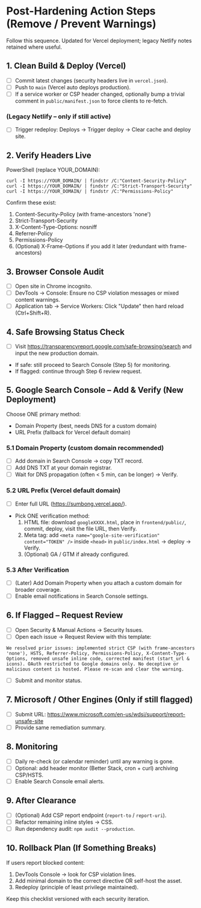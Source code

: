 # Post-Hardening Action Steps (Remove / Prevent Warnings)

Follow this sequence. Updated for Vercel deployment; legacy Netlify notes retained where useful.

## 1. Clean Build & Deploy (Vercel)
- [ ] Commit latest changes (security headers live in `vercel.json`).
- [ ] Push to `main` (Vercel auto deploys production).
- [ ] If a service worker or CSP header changed, optionally bump a trivial comment in `public/manifest.json` to force clients to re-fetch.

### (Legacy Netlify – only if still active)
- [ ] Trigger redeploy: Deploys → Trigger deploy → Clear cache and deploy site.

## 2. Verify Headers Live
PowerShell (replace YOUR_DOMAIN):
```
curl -I https://YOUR_DOMAIN/ | findstr /C:"Content-Security-Policy"
curl -I https://YOUR_DOMAIN/ | findstr /C:"Strict-Transport-Security"
curl -I https://YOUR_DOMAIN/ | findstr /C:"Permissions-Policy"
```
Confirm these exist:
1. Content-Security-Policy (with frame-ancestors 'none')
2. Strict-Transport-Security
3. X-Content-Type-Options: nosniff
4. Referrer-Policy
5. Permissions-Policy
6. (Optional) X-Frame-Options if you add it later (redundant with frame-ancestors)

## 3. Browser Console Audit
- [ ] Open site in Chrome incognito.
- [ ] DevTools → Console: Ensure no CSP violation messages or mixed content warnings.
- [ ] Application tab → Service Workers: Click "Update" then hard reload (Ctrl+Shift+R).

## 4. Safe Browsing Status Check
- [ ] Visit https://transparencyreport.google.com/safe-browsing/search and input the new production domain.
- If safe: still proceed to Search Console (Step 5) for monitoring.
- If flagged: continue through Step 6 review request.

## 5. Google Search Console – Add & Verify (New Deployment)
Choose ONE primary method:
* Domain Property (best, needs DNS for a custom domain)
* URL Prefix (fallback for Vercel default domain)

### 5.1 Domain Property (custom domain recommended)
- [ ] Add domain in Search Console → copy TXT record.
- [ ] Add DNS TXT at your domain registrar.
- [ ] Wait for DNS propagation (often < 5 min, can be longer) → Verify.

### 5.2 URL Prefix (Vercel default domain)
- [ ] Enter full URL (https://sumbong.vercel.app/).
- Pick ONE verification method:
  1. HTML file: download `googleXXXX.html`, place in `frontend/public/`, commit, deploy, visit the file URL, then Verify.
  2. Meta tag: add `<meta name="google-site-verification" content="TOKEN" />` inside `<head>` in `public/index.html` → deploy → Verify.
  3. (Optional) GA / GTM if already configured.

### 5.3 After Verification
- [ ] (Later) Add Domain Property when you attach a custom domain for broader coverage.
- [ ] Enable email notifications in Search Console settings.

## 6. If Flagged – Request Review
- [ ] Open Security & Manual Actions → Security Issues.
- [ ] Open each issue → Request Review with this template:
```
We resolved prior issues: implemented strict CSP (with frame-ancestors 'none'), HSTS, Referrer-Policy, Permissions-Policy, X-Content-Type-Options, removed unsafe inline code, corrected manifest (start_url & icons). OAuth restricted to Google domains only. No deceptive or malicious content is hosted. Please re-scan and clear the warning.
```
- [ ] Submit and monitor status.

## 7. Microsoft / Other Engines (Only if still flagged)
- [ ] Submit URL: https://www.microsoft.com/en-us/wdsi/support/report-unsafe-site
- [ ] Provide same remediation summary.

## 8. Monitoring
- [ ] Daily re-check (or calendar reminder) until any warning is gone.
- [ ] Optional: add header monitor (Better Stack, cron + curl) archiving CSP/HSTS.
- [ ] Enable Search Console email alerts.

## 9. After Clearance
- [ ] (Optional) Add CSP report endpoint (`report-to` / `report-uri`).
- [ ] Refactor remaining inline styles → CSS.
- [ ] Run dependency audit: `npm audit --production`.

## 10. Rollback Plan (If Something Breaks)
If users report blocked content:
1. DevTools Console → look for CSP violation lines.
2. Add minimal domain to the correct directive OR self-host the asset.
3. Redeploy (principle of least privilege maintained).


Keep this checklist versioned with each security iteration.
